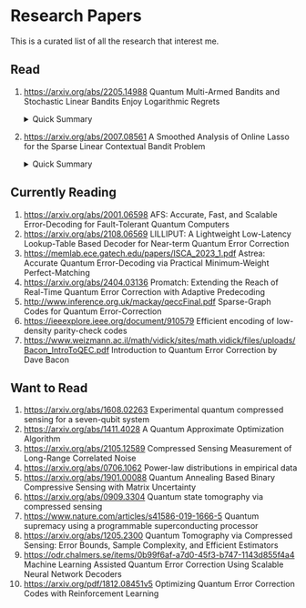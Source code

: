 # Research Papers

This is a curated list of all the research that interest me.
  
## Read

1. https://arxiv.org/abs/2205.14988 Quantum Multi-Armed Bandits and Stochastic Linear Bandits Enjoy Logarithmic Regrets
    <details><summary>Quick Summary</summary>
    This paper presents quantum algorithms for multi-armed bandits (MAB) and stochastic linear bandits (SLB), achieving $O(\text{poly}(\log T))$ regret bounds, a major improvement over the classical $\Omega(\sqrt{T})$ lower bounds. By employing quantum reward oracles and the Quantum Monte Carlo (QMC) method, these algorithms enable faster reward estimation, thereby enhancing the exploration-exploitation balance. Specifically, QUCB (for MAB) and QLinUCB (for SLB) adapt upper confidence bound techniques with quantum-stage-based learning, yielding regret scaling as $O(n \log T)$ for MAB and $O(d^2 \log^{5/2} T)$ for SLB. This work represents the first quantum speedup in bandit regret minimization, with implications for quantum-enhanced reinforcement learning.


    </details>
2. https://arxiv.org/abs/2007.08561 A Smoothed Analysis of Online Lasso for the Sparse Linear Contextual Bandit Problem
    <details><summary>Quick Summary</summary>
    This paper introduces a smoothed analysis framework for sparse linear contextual bandits, where parameter $\theta$ is sparse, using an "Online Lasso" approach. By incorporating minor random perturbations to adversarially generated data, the authors achieve an efficient regret bound of $O(\sqrt{kT \log d})$ without complex preprocessing. This method enhances model stability and error minimization, even in high-dimensional and adversarial contexts. The results hold for both low and high-dimensional cases, showing practical applications in sequential decision-making scenarios like personalized recommendations and online experimentation.

    </details>

## Currently Reading

1. https://arxiv.org/abs/2001.06598 AFS: Accurate, Fast, and Scalable Error-Decoding for Fault-Tolerant Quantum Computers
2. https://arxiv.org/abs/2108.06569 LILLIPUT: A Lightweight Low-Latency Lookup-Table Based Decoder for Near-term Quantum Error Correction
3. https://memlab.ece.gatech.edu/papers/ISCA_2023_1.pdf Astrea: Accurate Quantum Error-Decoding via Practical Minimum-Weight Perfect-Matching
4. https://arxiv.org/abs/2404.03136 Promatch: Extending the Reach of Real-Time Quantum Error Correction with Adaptive Predecoding
5. http://www.inference.org.uk/mackay/qeccFinal.pdf Sparse-Graph Codes for Quantum Error-Correction
6. https://ieeexplore.ieee.org/document/910579 Efficient encoding of low-density parity-check codes
7. https://www.weizmann.ac.il/math/vidick/sites/math.vidick/files/uploads/Bacon_IntroToQEC.pdf Introduction to Quantum Error Correction by Dave Bacon

## Want to Read

1. https://arxiv.org/abs/1608.02263 Experimental quantum compressed sensing for a seven-qubit system
2. https://arxiv.org/abs/1411.4028 A Quantum Approximate Optimization Algorithm
3. https://arxiv.org/abs/2105.12589 Compressed Sensing Measurement of Long-Range Correlated Noise
4. https://arxiv.org/abs/0706.1062 Power-law distributions in empirical data
5. https://arxiv.org/abs/1901.00088 Quantum Annealing Based Binary Compressive Sensing with Matrix Uncertainty
6. https://arxiv.org/abs/0909.3304 Quantum state tomography via compressed sensing
7. https://www.nature.com/articles/s41586-019-1666-5 Quantum supremacy using a programmable superconducting processor
8. https://arxiv.org/abs/1205.2300 Quantum Tomography via Compressed Sensing: Error Bounds, Sample Complexity, and Efficient Estimators
9. https://odr.chalmers.se/items/0b99f6af-a7d0-45f3-b747-1143d855f4a4 Machine Learning Assisted Quantum Error Correction Using Scalable Neural Network Decoders
10. https://arxiv.org/pdf/1812.08451v5 Optimizing Quantum Error Correction Codes with Reinforcement Learning
   
